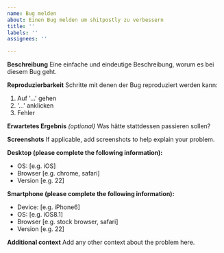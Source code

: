 ```yaml
---
name: Bug melden
about: Einen Bug melden um shitpostly zu verbessern
title: ''
labels: ''
assignees: ''

---
```


**Beschreibung**
Eine einfache und eindeutige Beschreibung, worum es bei diesem Bug geht.

**Reproduzierbarkeit**
Schritte mit denen der Bug reproduziert werden kann:
1. Auf '…' gehen
2. '…' anklicken
3. Fehler

**Erwartetes Ergebnis**
*(optional)* Was hätte stattdessen passieren sollen?

**Screenshots**
If applicable, add screenshots to help explain your problem.

**Desktop (please complete the following information):**
 - OS: [e.g. iOS]
 - Browser [e.g. chrome, safari]
 - Version [e.g. 22]

**Smartphone (please complete the following information):**
 - Device: [e.g. iPhone6]
 - OS: [e.g. iOS8.1]
 - Browser [e.g. stock browser, safari]
 - Version [e.g. 22]

**Additional context**
Add any other context about the problem here.
